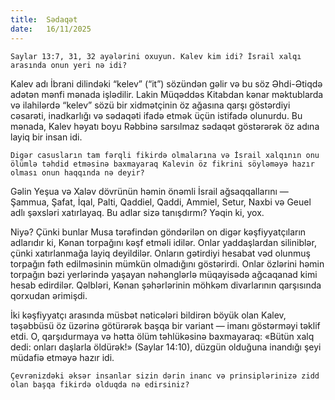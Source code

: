 ```yaml
---
title:  Sədaqət
date:   16/11/2025
---
```


`Saylar 13:7, 31, 32 ayələrini oxuyun. Kalev kim idi? İsrail xalqı arasında onun yeri nə idi?`

Kalev adı İbrani dilindəki “kelev” (“it”) sözündən gəlir və bu söz Əhdi-Ətiqdə adətən mənfi mənada işlədilir. Lakin Müqəddəs Kitabdan kənar məktublarda və ilahilərdə “kelev” sözü bir xidmətçinin öz ağasına qarşı göstərdiyi cəsarəti, inadkarlığı və sədaqəti ifadə etmək üçün istifadə olunurdu. Bu mənada, Kalev həyatı boyu Rəbbinə sarsılmaz sədaqət göstərərək öz adına layiq bir insan idi.

`Digər casusların tam fərqli fikirdə olmalarına və İsrail xalqının onu ölümlə təhdid etməsinə baxmayaraq Kalevin öz fikrini söyləməyə hazır olması onun haqqında nə deyir?`

Gəlin Yeşua və Xaləv dövrünün həmin önəmli İsrail ağsaqqallarını — Şammua, Şafat, İqal, Palti, Qaddiel, Qaddi, Ammiel, Setur, Naхbi və Geuel adlı şəxsləri xatırlayaq. Bu adlar sizə tanışdırmı? Yəqin ki, yox.

Niyə? Çünki bunlar Musa tərəfindən göndərilən on digər kəşfiyyatçıların adlarıdır ki, Kənan torpağını kəşf etməli idilər. Onlar yaddaşlardan siliniblər, çünki xatırlanmağa layiq deyildilər. Onların gətirdiyi hesabat vəd olunmuş torpağın fəth edilməsinin mümkün olmadığını göstərirdi. Onlar özlərini həmin torpağın bəzi yerlərində yaşayan nəhənglərlə müqayisədə ağcaqanad kimi hesab edirdilər. Qəlbləri, Kənan şəhərlərinin möhkəm divarlarının qarşısında qorxudan ərimişdi.

İki kəşfiyyatçı arasında müsbət nəticələri bildirən böyük olan Kalev, təşəbbüsü öz üzərinə götürərək başqa bir variant — imanı göstərməyi təklif etdi. O, qarşıdurmaya və hətta ölüm təhlükəsinə baxmayaraq: «Bütün xalq dedi: onları daşlarla öldürək!» (Saylar 14:10), düzgün olduğuna inandığı şeyi müdafiə etməyə hazır idi.

`Çevrənizdəki əksər insanlar sizin dərin inanc və prinsiplərinizə zidd olan başqa fikirdə olduqda nə edirsiniz?`